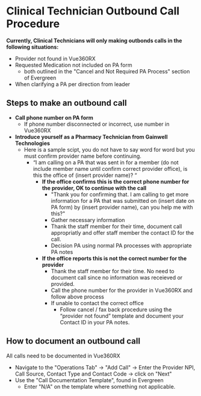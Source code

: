 # Clinical Technician Outbound Call Procedure
**Currently, Clinical Technicians will only making outbonds calls in the following situations:**
   - Provider not found in Vue360RX
   - Requested Medication not included on PA form
       - both outlined in the "Cancel and Not Required PA Process" section of Evergreen
   - When clarifying a PA per direction from leader 

## Steps to make an outbound call
- **Call phone number on PA form**
  - If phone number disconnected or incorrect, use number in Vue360RX
- **Introduce yourself as a Pharmacy Technician from Gainwell Technologies**
  - Here is a sample scipt, you do not have to say word for word but you must confirm provider name before continuing. 
    - “I am calling on a PA that was sent in for a member (do not include member name until confirm correct provider office), is this the office of (insert provider name)? “
      -  **If the office confirms this is the correct phone number for the provider, OK to continue with the call**
          - "Thank you for confirming that. I am calling to get more information for a PA that was submitted on (insert date on PA form) by (insert provider name), can you help me with this?"
          - Gather necessary information
          - Thank the staff member for their time, document call appropriatly and offer staff member the contact ID for the call.
          - Decision PA using normal PA processes with appropriate PA notes
      -  **If the office reports this is not the correct number for the provider**
          - Thank the staff member for their time. No need to document call since no information was receieved or provided.
          - Call the phone number for the provider in Vue360RX and follow above process
          - If unable to contact the correct office
              - Follow cancel / fax back procedure using the “provider not found” template and document your Contact ID in your PA notes.  
       
## How to document an outbound call 
All calls need to be documented in Vue360RX
- Navigate to the "Operations Tab" -> "Add Call" -> Enter the Provider NPI, Call Source, Contact Type and Contact Code -> click on "Next" 
- Use the "Call Documentation Template", found in Evergreen
    -  Enter "N/A" on  the template where something not applicable.
